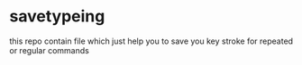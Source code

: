 # savetypeing
this repo contain file which just help you to save you key stroke for repeated or regular commands
